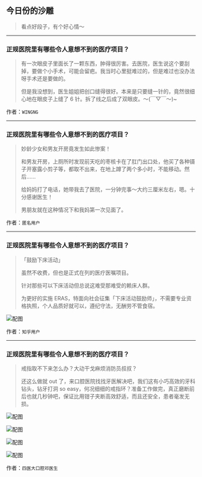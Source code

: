 ## 今日份的沙雕

> 看点好段子，有个好心情～


 
---

### 正规医院里有哪些令人意想不到的医疗项目？

> 有一次眼皮子里面长了一颗东西，肿得很厉害。去医院，医生说这个要刮掉，要做个小手术，可能会留疤。我当时心里挺难过的，但是难过也没办法呀手术还是要做的。
> 
> 但是我没想到，医生姐姐把创口缝得很好。本来是只要缝一针的，竟然很细心地在眼皮子上缝了 6 针。拆了线之后成了双眼皮。～(￣▽￣～)~


作者：`WINGNG`

---

### 正规医院里有哪些令人意想不到的医疗项目？

> 妙龄少女和男友开房竟发生如此惨案！
> 
> 和男友开房，上厕所时发现前天吃的枣核卡在了肛门出口处，他买了各种镊子开塞露小剪子等，都取不出来，在地上蹲了两个多小时，不能移动。然后……
> 
> 给妈妈打了电话，她带我去了医院，一分钟完事～大约三厘米左右，嗯。十分感谢医生！
> 
> 男朋友就在这种情况下和我妈第一次见面了。


作者：`匿名用户`

---

### 正规医院里有哪些令人意想不到的医疗项目？

> 「鼓励下床活动」
> 
> 虽然不收费，但也是正式在列的医疗医嘱项目。
> 
> 针对那些可以下床活动但总说这难受那难受的赖床人群。
> 
> 为更好的实施 ERAS，特面向社会征集「下床活动鼓励师」，不需要专业资格执照，个人品质好就可以，遵纪守法，无酬劳不管食宿。



![配图](http://pic1.zhimg.com/70/v2-e029412ef6b003accfa69b4fe6973678_b.jpg)


作者：`知乎用户`

---

### 正规医院里有哪些令人意想不到的医疗项目？

> 戒指取不下来怎么办？大动干戈麻烦消防员叔叔？
> 
> 还这么做就 out 了，来口腔医院找找牙医解决吧，我们这有小巧高效的牙科钻头，钻牙打洞 so easy，何况细细的戒指环？准备工作做完，真正磨断前后也就几秒钟吧，保证比用钳子夹断高效舒适，而且还安全，患者毫发无损。



![配图](http://pic1.zhimg.com/70/v2-a4e4315f8a63c0df8e152bee818c2efc_b.jpg)



![配图](http://pic1.zhimg.com/70/v2-1809a4aae305b089f49f6a9557563f70_b.jpg)



![配图](http://pic1.zhimg.com/70/v2-b288e9fcef073e2cfefe176bf74ef704_b.jpg)



![配图](http://pic2.zhimg.com/70/v2-02bfff82fc61512b0210ef61a9e70c95_b.jpg)


作者：`四医大口腔邓医生`